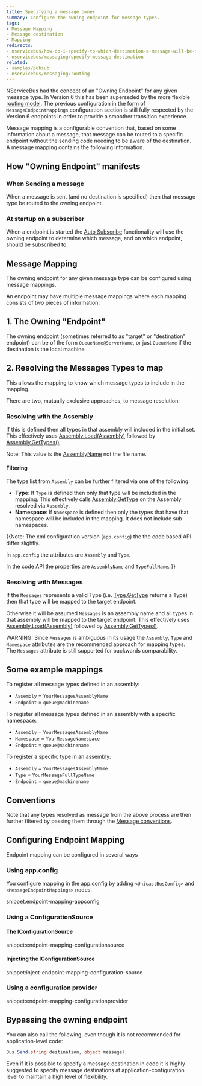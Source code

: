 ```yaml
---
title: Specifying a message owner
summary: Configure the owning endpoint for message types.
tags:
- Message Mapping
- Message destination
- Mapping
redirects:
- nservicebus/how-do-i-specify-to-which-destination-a-message-will-be-sent
- nservicebus/messaging/specify-message-destination
related:
- samples/pubsub
- nservicebus/messaging/routing
---
```


NServiceBus had the concept of an "Owning Endpoint" for any given message type. In Version 6 this has been superseded by the more flexible [routing model](/nservicebus/messaging/routing.md). The previous configuration in the form of `MessageEndpointMappings` configuration section is still fully respected by the Version 6 endpoints in order to provide a smoother transition experience.

Message mapping is a configurable convention that, based on some information about a message, that message can be routed to a specific endpoint without the sending code needing to be aware of the destination. A message mapping contains the following information.


## How "Owning Endpoint" manifests


### When Sending a message

When a message is sent (and no destination is specified) then that message type be routed to the owning endpoint.


### At startup on a subscriber

When a endpoint is started the [Auto Subscribe](/nservicebus/messaging/message-owner.md) functionality will use the owning endpoint to determine which message, and on which endpoint, should be subscribed to.


## Message Mapping

The owning endpoint for any given message type can be configured using message mappings.

An endpoint may have multiple message mappings where each mapping consists of two pieces of information:


## 1. The Owning "Endpoint"

The owning endpoint (sometimes referred to as "target" or "destination" endpoint) can be of the form `QueueName@ServerName`, or just `QueueName` if the destination is the local machine.


## 2. Resolving the Messages Types to map

This allows the mapping to know which message types to include in the mapping.

There are two, mutually exclusive approaches, to message resolution:


### Resolving with the Assembly

If this is defined then all types in that assembly will included in the initial set. This effectively uses [Assembly.Load(Assembly)](https://msdn.microsoft.com/en-us/library/ky3942xh.aspx) followed by [Assembly.GetTypes()](https://msdn.microsoft.com/en-us/library/system.reflection.assembly.gettypes.aspx).

Note: This value is the [AssemblyName](https://msdn.microsoft.com/en-us/library/k8xx4k69.aspx) not the file name.


#### Filtering

The type list from `Assembly` can be further filtered via one of the following:

 * **Type**: If `Type` is defined then only that type will be included in the mapping. This effectively calls [Assembly.GetType](https://msdn.microsoft.com/en-us/library/y0cd10tb.aspx) on the Assembly resolved via `Assembly`.
 * **Namespace**: If `Namespace` is defined then only the types that have that namespace will be included in the mapping. It does not include sub namespaces.

{{Note: The xml configuration version (`app.config`) the the code based API differ slightly.

In `app.config` the attributes are `Assembly` and `Type`.

In the code API the properties are `AssemblyName` and `TypeFullName`.
}}

### Resolving with Messages

If the `Messages` represents a valid Type (i.e. [Type.GetType](https://msdn.microsoft.com/en-us/library/w3f99sx1.aspx) returns a Type) then that type will be mapped to the target endpoint.

Otherwise it will be assumed `Messages` is an assembly name and all types in that assembly will be mapped to the target endpoint. This effectively uses [Assembly.Load(Assembly)](https://msdn.microsoft.com/en-us/library/ky3942xh.aspx) followed by [Assembly.GetTypes()](https://msdn.microsoft.com/en-us/library/system.reflection.assembly.gettypes.aspx).

WARNING: Since `Messages` is ambiguous in its usage the `Assembly`, `Type` and `Namespace` attributes are the recommended approach for mapping types. The `Messages` attribute is still supported for backwards comparability.


## Some example mappings

To register all message types defined in an assembly:

 * `Assembly` = `YourMessagesAssemblyName`
 * `Endpoint` = `queue@machinename`

To register all message types defined in an assembly with a specific namespace:

 * `Assembly` = `YourMessagesAssemblyName`
 * `Namespace` = `YourMessageNamespace`
 * `Endpoint` = `queue@machinename`
 
To register a specific type in an assembly:

 * `Assembly` = `YourMessagesAssemblyName`
 * `Type` = `YourMessageFullTypeName`
 * `Endpoint` = `queue@machinename`


## Conventions

Note that any types resolved as message from the above process are then further filtered by passing them through the [Message conventions](/nservicebus/messaging/conventions.md).


## Configuring Endpoint Mapping

Endpoint mapping can be configured in several ways


### Using app.config

You configure mapping in the app.config by adding `<UnicastBusConfig>` and `<MessageEndpointMappings>` nodes.

snippet:endpoint-mapping-appconfig

### Using a ConfigurationSource


#### The IConfigurationSource

snippet:endpoint-mapping-configurationsource


#### Injecting the IConfigurationSource

snippet:inject-endpoint-mapping-configuration-source


### Using a configuration provider

snippet:endpoint-mapping-configurationprovider


## Bypassing the owning endpoint

You can also call the following, even though it is not recommended for application-level code:

```cs
Bus.Send(string destination, object message);
```

Even if it is possible to specify a message destination in code it is highly suggested to specify message destinations at application-configuration level to maintain a high level of flexibility.

